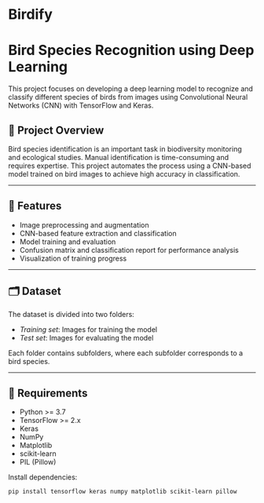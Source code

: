 # Birdify
# Bird Species Recognition using Deep Learning

This project focuses on developing a deep learning model to recognize and classify different species of birds from images using Convolutional Neural Networks (CNN) with TensorFlow and Keras.

## 📄 Project Overview

Bird species identification is an important task in biodiversity monitoring and ecological studies. Manual identification is time-consuming and requires expertise. This project automates the process using a CNN-based model trained on bird images to achieve high accuracy in classification.

---

## 🚀 Features

- Image preprocessing and augmentation
- CNN-based feature extraction and classification
- Model training and evaluation
- Confusion matrix and classification report for performance analysis
- Visualization of training progress

---

## 🗂 Dataset

The dataset is divided into two folders:
- *Training set*: Images for training the model
- *Test set*: Images for evaluating the model

Each folder contains subfolders, where each subfolder corresponds to a bird species.

---

## 🧰 Requirements

- Python >= 3.7
- TensorFlow >= 2.x
- Keras
- NumPy
- Matplotlib
- scikit-learn
- PIL (Pillow)

Install dependencies:

```bash
pip install tensorflow keras numpy matplotlib scikit-learn pillow

